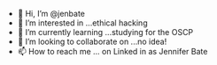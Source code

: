 - 👋 Hi, I’m @jenbate
- 👀 I’m interested in ...ethical hacking
- 🌱 I’m currently learning ...studying for the OSCP
- 💞️ I’m looking to collaborate on ...no idea!
- 📫 How to reach me ...  on Linked in as Jennifer Bate

<!---
jenbate/jenbate is a ✨ special ✨ repository because its `README.md` (this file) appears on your GitHub profile.
You can click the Preview link to take a look at your changes.
--->

